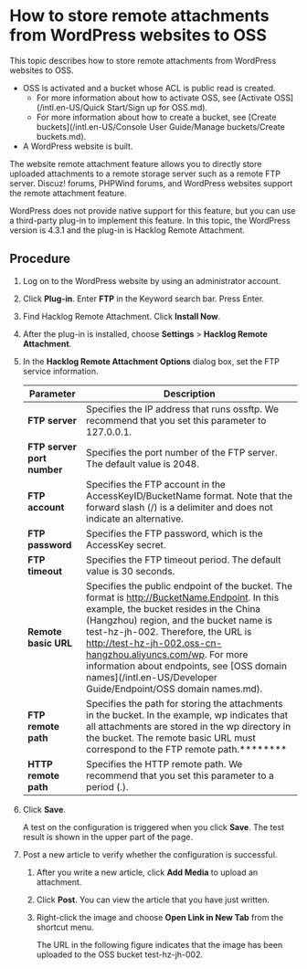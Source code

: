 # How to store remote attachments from WordPress websites to OSS

This topic describes how to store remote attachments from WordPress websites to OSS.

-   OSS is activated and a bucket whose ACL is public read is created.
    -   For more information about how to activate OSS, see [Activate OSS](/intl.en-US/Quick Start/Sign up for OSS.md).
    -   For more information about how to create a bucket, see [Create buckets](/intl.en-US/Console User Guide/Manage buckets/Create buckets.md).
-   A WordPress website is built.

The website remote attachment feature allows you to directly store uploaded attachments to a remote storage server such as a remote FTP server. Discuz! forums, PHPWind forums, and WordPress websites support the remote attachment feature.

WordPress does not provide native support for this feature, but you can use a third-party plug-in to implement this feature. In this topic, the WordPress version is 4.3.1 and the plug-in is Hacklog Remote Attachment.

## Procedure

1.  Log on to the WordPress website by using an administrator account.

2.  Click **Plug-in**. Enter **FTP** in the Keyword search bar. Press Enter.

3.  Find Hacklog Remote Attachment. Click **Install Now**.

4.  After the plug-in is installed, choose **Settings** \> **Hacklog Remote Attachment**.

5.  In the **Hacklog Remote Attachment Options** dialog box, set the FTP service information.

    |Parameter|Description|
    |---------|-----------|
    |**FTP server**|Specifies the IP address that runs ossftp. We recommend that you set this parameter to 127.0.0.1.|
    |**FTP server port number**|Specifies the port number of the FTP server. The default value is 2048.|
    |**FTP account**|Specifies the FTP account in the AccessKeyID/BucketName format. Note that the forward slash \(/\) is a delimiter and does not indicate an alternative.|
    |**FTP password**|Specifies the FTP password, which is the AccessKey secret.|
    |**FTP timeout**|Specifies the FTP timeout period. The default value is 30 seconds.|
    |**Remote basic URL**|Specifies the public endpoint of the bucket. The format is http://BucketName.Endpoint. In this example, the bucket resides in the China \(Hangzhou\) region, and the bucket name is test-hz-jh-002. Therefore, the URL is http://test-hz-jh-002.oss-cn-hangzhou.aliyuncs.com/wp. For more information about endpoints, see [OSS domain names](/intl.en-US/Developer Guide/Endpoint/OSS domain names.md).|
    |**FTP remote path**|Specifies the path for storing the attachments in the bucket. In the example, wp indicates that all attachments are stored in the wp directory in the bucket. The remote basic URL must correspond to the FTP remote path.********|
    |**HTTP remote path**|Specifies the HTTP remote path. We recommend that you set this parameter to a period \(.\).|

6.  Click **Save**.

    A test on the configuration is triggered when you click **Save**. The test result is shown in the upper part of the page.

7.  Post a new article to verify whether the configuration is successful.

    1.  After you write a new article, click **Add Media** to upload an attachment.

    2.  Click **Post**. You can view the article that you have just written.

    3.  Right-click the image and choose **Open Link in New Tab** from the shortcut menu.

        The URL in the following figure indicates that the image has been uploaded to the OSS bucket test-hz-jh-002.


